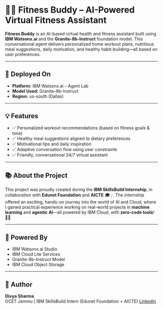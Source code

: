# 🏋️‍♀️ Fitness Buddy – AI-Powered Virtual Fitness Assistant

**Fitness Buddy** is an AI-based virtual health and fitness assistant built using **IBM Watsonx.ai** and the **Granite-8b-Instruct** foundation model. This conversational agent delivers personalized home workout plans, nutritious meal suggestions, daily motivation, and healthy habit-building—all based on user preferences.

---

## 🚀 Deployed On

- **Platform:** IBM Watsonx.ai – Agent Lab  
- **Model Used:** Granite-8b-Instruct  
- **Region:** us-south (Dallas)  

---

## 💡 Features

- ✅ Personalized workout recommendations (based on fitness goals & time)
- ✅ Healthy meal suggestions aligned to dietary preferences
- ✅ Motivational tips and daily inspiration
- ✅ Adaptive conversation flow using user constraints
- ✅ Friendly, conversational 24/7 virtual assistant

---


## 📚  About the Project 
This project was proudly created during the **IBM SkillsBuild Internship**, in collaboration with **Edunet Foundation** and **AICTE** 🎓💡. The internship offered an exciting, hands-on journey into the world of AI and Cloud, where I gained practical experience working on real-world projects in **machine learning** and **agentic AI**—all powered by IBM Cloud, with **zero-code tools**! 🚀🌟

---

## 🧠 Powered By

- IBM Watsonx.ai Studio  
- IBM Cloud Lite Services  
- Granite-8b-Instruct Model
- IBM Cloud Object Storage 

---

## 👤 Author

**Divya Sharma**  
GCET Jammu | IBM SkillsBuild Intern (Edunet Foundation + AICTE)
[LinkedIn](linkedin.com/in/divya-sharma-i)
